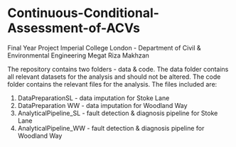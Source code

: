 # Continuous-Conditional-Assessment-of-ACVs
Final Year Project
Imperial College London - Department of Civil & Environmental Engineering
Megat Riza Makhzan

The repository contains two folders - data & code. The data folder contains all relevant datasets for the analysis and should not be altered. The code folder contains the relevant files for the analysis. The files included are:

1. DataPreparationSL - data imputation for Stoke Lane
2. DataPreparation WW - data imputation for Woodland Way
3. AnalyticalPipeline_SL - fault detection & diagnosis pipeline for Stoke Lane
4. AnalyticalPipeline_WW - fault detection & diagnosis pipeline for Woodland Way
